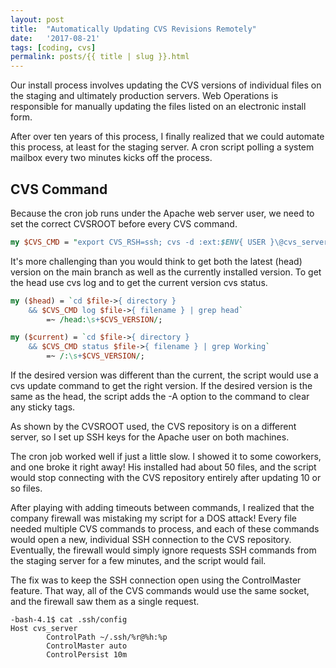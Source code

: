 ```yaml
---
layout: post
title:  "Automatically Updating CVS Revisions Remotely"
date:   '2017-08-21'
tags: [coding, cvs]
permalink: posts/{{ title | slug }}.html
---
```

Our install process involves updating the CVS versions of individual files
on the staging and ultimately production servers. Web Operations is
responsible for manually updating the files listed on an electronic
install form.

After over ten years of this process, I finally realized that we could
automate this process, at least for the staging server. A cron script
polling a system mailbox every two minutes kicks off the process.

## CVS Command

Because the cron job runs under the Apache web server user, we need to
set the correct CVSROOT before every CVS command.

``` perl
my $CVS_CMD = "export CVS_RSH=ssh; cvs -d :ext:$ENV{ USER }\@cvs_server:/home/cvs";
```

It's more challenging than you would think to get both the latest (head)
version on the main branch as well as the currently installed version. 
To get the head use cvs log and to get the current version cvs status.

``` perl
my ($head) = `cd $file->{ directory }
	&& $CVS_CMD log $file->{ filename } | grep head`
		=~ /head:\s+$CVS_VERSION/;

my ($current) = `cd $file->{ directory }
	&& $CVS_CMD status $file->{ filename } | grep Working`
		=~ /:\s+$CVS_VERSION/;
```

If the desired version was different than the current, the script would
use a cvs update command to get the right version. If the desired version
is the same as the head, the script adds the -A option to the command to
clear any sticky tags.

As shown by the CVSROOT used, the CVS repository is on a different server,
so I set up SSH keys for the Apache user on both machines.

The cron job worked well if just a little slow. I showed it to some coworkers,
and one broke it right away! His installed had about 50 files, and the
script would stop connecting with the CVS repository entirely after updating
10 or so files.

After playing with adding timeouts between commands, I realized that the
company firewall was mistaking my script for a DOS attack! Every file needed
multiple CVS commands to process, and each of these commands would open a
new, individual SSH connection to the CVS repository. Eventually, the
firewall would simply ignore requests SSH commands from the staging server
for a few minutes, and the script would fail.  

The fix was to keep the SSH connection open using the ControlMaster feature.
That way, all of the CVS commands would use the same socket, and the
firewall saw them as a single request.

~~~
-bash-4.1$ cat .ssh/config
Host cvs_server
        ControlPath ~/.ssh/%r@%h:%p
        ControlMaster auto
        ControlPersist 10m
~~~
